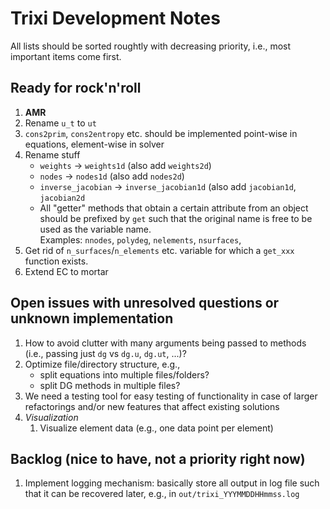 # Trixi Development Notes

All lists should be sorted roughtly with decreasing priority, i.e., most
important items come first.

## Ready for rock'n'roll

1.  **AMR**
1.  Rename `u_t` to `ut`
1.  `cons2prim`, `cons2entropy` etc. should be implemented point-wise in
    equations, element-wise in solver
1.  Rename stuff
    *   `weights` -> `weights1d` (also add `weights2d`)
    *   `nodes` -> `nodes1d` (also add `nodes2d`)
    *   `inverse_jacobian` -> `inverse_jacobian1d` (also add `jacobian1d`,
        `jacobian2d`
    *   All "getter" methods that obtain a certain attribute from an object
        should be prefixed by `get` such that the original name is free to be used
        as the variable name.  
        Examples: `nnodes`, `polydeg`, `nelements`, `nsurfaces`,
1.  Get rid of `n_surfaces`/`n_elements` etc. variable for which a `get_xxx`
    function exists.
1.  Extend EC to mortar


## Open issues with unresolved questions or unknown implementation

1.  How to avoid clutter with many arguments being passed to methods (i.e.,
    passing just `dg` vs `dg.u`, `dg.ut`, ...)?
1.  Optimize file/directory structure, e.g.,
    *   split equations into multiple files/folders?
    *   split DG methods in multiple files?
1.  We need a testing tool for easy testing of functionality in case of larger
    refactorings and/or new features that affect existing solutions
1.  *Visualization*
    1.  Visualize element data (e.g., one data point per element)


## Backlog (nice to have, not a priority right now)

1.  Implement logging mechanism: basically store all output in log file such
    that it can be recovered later, e.g., in `out/trixi_YYYMMDDHHmmss.log`
